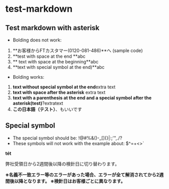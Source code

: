 # test-markdown

## Test markdown with asterisk

 - Bolding does not work:
1.  **お客様からFTカスタマー(0120-081-486)**へ (sample code)
2.  **test with space at the end **abc
3.  ** text with space at the beginning**abc
4.  **text with special symbol at the end)**abc

 - Bolding works:
1. **text without special symbol at the end**extra text
2. **text with space after the asterisk** extra text
3. **text with a parenthesis at the end and a special symbol after the asterisk(test)**?extratext
4. **この日本語（テスト）**、もいいです

## Special symbol
 - The special symbol should be: !@#%&()-_[]{}\|:;'",./?
 - These symbols will not work with the example about: $^=+<>`


**tét**

弊社受領日から2週間後以降の検針日に切り替わります。

**※名義不一致エラー等のエラーがあった場合、エラーが全て解消されてから2週間後以降となります。
※検針日はお客様ごとに異なります。**
